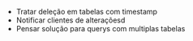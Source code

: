 - Tratar deleção em tabelas com timestamp
- Notificar clientes de alteraçõesd
- Pensar solução para querys com multiplas tabelas